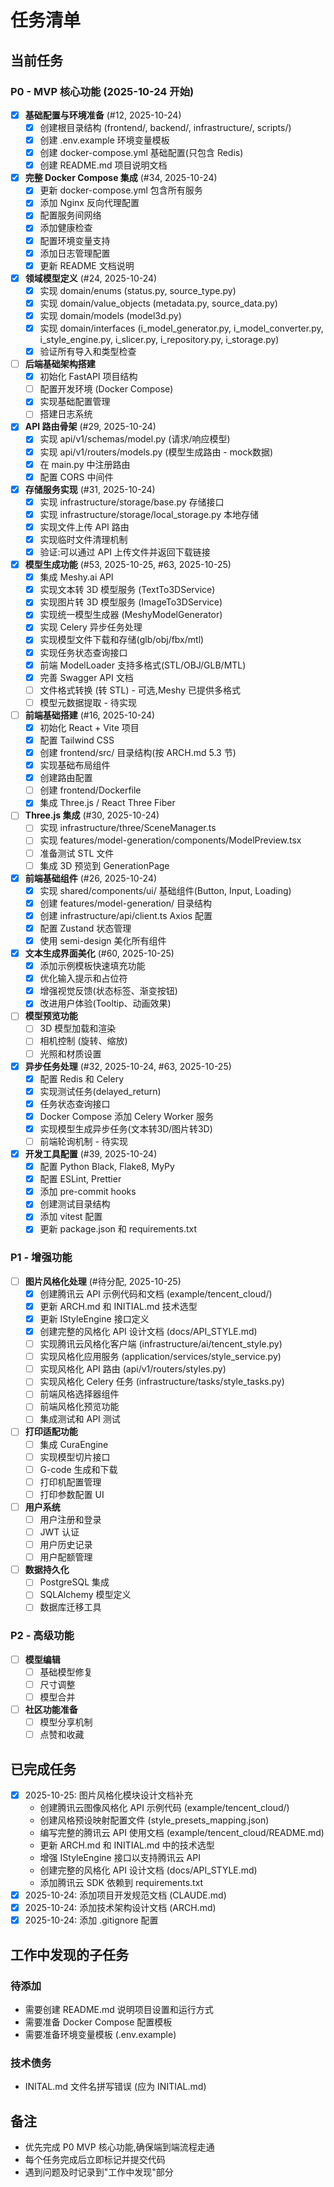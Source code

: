 # 任务清单

## 当前任务

### P0 - MVP 核心功能 (2025-10-24 开始)

- [x] **基础配置与环境准备** (#12, 2025-10-24)
  - [x] 创建根目录结构 (frontend/, backend/, infrastructure/, scripts/)
  - [x] 创建 .env.example 环境变量模板
  - [x] 创建 docker-compose.yml 基础配置(只包含 Redis)
  - [x] 创建 README.md 项目说明文档

- [x] **完整 Docker Compose 集成** (#34, 2025-10-24)
  - [x] 更新 docker-compose.yml 包含所有服务
  - [x] 添加 Nginx 反向代理配置
  - [x] 配置服务间网络
  - [x] 添加健康检查
  - [x] 配置环境变量支持
  - [x] 添加日志管理配置
  - [x] 更新 README 文档说明

- [x] **领域模型定义** (#24, 2025-10-24)
  - [x] 实现 domain/enums (status.py, source_type.py)
  - [x] 实现 domain/value_objects (metadata.py, source_data.py)
  - [x] 实现 domain/models (model3d.py)
  - [x] 实现 domain/interfaces (i_model_generator.py, i_model_converter.py, i_style_engine.py, i_slicer.py, i_repository.py, i_storage.py)
  - [x] 验证所有导入和类型检查

- [ ] **后端基础架构搭建**
  - [x] 初始化 FastAPI 项目结构
  - [ ] 配置开发环境 (Docker Compose)
  - [x] 实现基础配置管理
  - [ ] 搭建日志系统

- [x] **API 路由骨架** (#29, 2025-10-24)
  - [x] 实现 api/v1/schemas/model.py (请求/响应模型)
  - [x] 实现 api/v1/routers/models.py (模型生成路由 - mock数据)
  - [x] 在 main.py 中注册路由
  - [x] 配置 CORS 中间件

- [x] **存储服务实现** (#31, 2025-10-24)
  - [x] 实现 infrastructure/storage/base.py 存储接口
  - [x] 实现 infrastructure/storage/local_storage.py 本地存储
  - [x] 实现文件上传 API 路由
  - [x] 实现临时文件清理机制
  - [x] 验证:可以通过 API 上传文件并返回下载链接

- [x] **模型生成功能** (#53, 2025-10-25, #63, 2025-10-25)
  - [x] 集成 Meshy.ai API
  - [x] 实现文本转 3D 模型服务 (TextTo3DService)
  - [x] 实现图片转 3D 模型服务 (ImageTo3DService)
  - [x] 实现统一模型生成器 (MeshyModelGenerator)
  - [x] 实现 Celery 异步任务处理
  - [x] 实现模型文件下载和存储(glb/obj/fbx/mtl)
  - [x] 实现任务状态查询接口
  - [x] 前端 ModelLoader 支持多格式(STL/OBJ/GLB/MTL)
  - [x] 完善 Swagger API 文档
  - [ ] 文件格式转换 (转 STL) - 可选,Meshy 已提供多格式
  - [ ] 模型元数据提取 - 待实现

- [ ] **前端基础搭建** (#16, 2025-10-24)
  - [x] 初始化 React + Vite 项目
  - [x] 配置 Tailwind CSS
  - [x] 创建 frontend/src/ 目录结构(按 ARCH.md 5.3 节)
  - [x] 实现基础布局组件
  - [x] 创建路由配置
  - [ ] 创建 frontend/Dockerfile
  - [x] 集成 Three.js / React Three Fiber

- [ ] **Three.js 集成** (#30, 2025-10-24)
  - [ ] 实现 infrastructure/three/SceneManager.ts
  - [ ] 实现 features/model-generation/components/ModelPreview.tsx
  - [ ] 准备测试 STL 文件
  - [ ] 集成 3D 预览到 GenerationPage

- [x] **前端基础组件** (#26, 2025-10-24)
  - [x] 实现 shared/components/ui/ 基础组件(Button, Input, Loading)
  - [x] 创建 features/model-generation/ 目录结构
  - [x] 创建 infrastructure/api/client.ts Axios 配置
  - [x] 配置 Zustand 状态管理
  - [x] 使用 semi-design 美化所有组件

- [x] **文本生成界面美化** (#60, 2025-10-25)
  - [x] 添加示例模板快速填充功能
  - [x] 优化输入提示和占位符
  - [x] 增强视觉反馈(状态标签、渐变按钮)
  - [x] 改进用户体验(Tooltip、动画效果)

- [ ] **模型预览功能**
  - [ ] 3D 模型加载和渲染
  - [ ] 相机控制 (旋转、缩放)
  - [ ] 光照和材质设置

- [x] **异步任务处理** (#32, 2025-10-24, #63, 2025-10-25)
  - [x] 配置 Redis 和 Celery
  - [x] 实现测试任务(delayed_return)
  - [x] 任务状态查询接口
  - [x] Docker Compose 添加 Celery Worker 服务
  - [x] 实现模型生成异步任务(文本转3D/图片转3D)
  - [ ] 前端轮询机制 - 待实现

- [x] **开发工具配置** (#39, 2025-10-24)
  - [x] 配置 Python Black, Flake8, MyPy
  - [x] 配置 ESLint, Prettier
  - [x] 添加 pre-commit hooks
  - [x] 创建测试目录结构
  - [x] 添加 vitest 配置
  - [x] 更新 package.json 和 requirements.txt

### P1 - 增强功能

- [ ] **图片风格化处理** (#待分配, 2025-10-25)
  - [x] 创建腾讯云 API 示例代码和文档 (example/tencent_cloud/)
  - [x] 更新 ARCH.md 和 INITIAL.md 技术选型
  - [x] 更新 IStyleEngine 接口定义
  - [x] 创建完整的风格化 API 设计文档 (docs/API_STYLE.md)
  - [ ] 实现腾讯云风格化客户端 (infrastructure/ai/tencent_style.py)
  - [ ] 实现风格化应用服务 (application/services/style_service.py)
  - [ ] 实现风格化 API 路由 (api/v1/routers/styles.py)
  - [ ] 实现风格化 Celery 任务 (infrastructure/tasks/style_tasks.py)
  - [ ] 前端风格选择器组件
  - [ ] 前端风格化预览功能
  - [ ] 集成测试和 API 测试

- [ ] **打印适配功能**
  - [ ] 集成 CuraEngine
  - [ ] 实现模型切片接口
  - [ ] G-code 生成和下载
  - [ ] 打印机配置管理
  - [ ] 打印参数配置 UI

- [ ] **用户系统**
  - [ ] 用户注册和登录
  - [ ] JWT 认证
  - [ ] 用户历史记录
  - [ ] 用户配额管理

- [ ] **数据持久化**
  - [ ] PostgreSQL 集成
  - [ ] SQLAlchemy 模型定义
  - [ ] 数据库迁移工具

### P2 - 高级功能

- [ ] **模型编辑**
  - [ ] 基础模型修复
  - [ ] 尺寸调整
  - [ ] 模型合并

- [ ] **社区功能准备**
  - [ ] 模型分享机制
  - [ ] 点赞和收藏

## 已完成任务

- [x] 2025-10-25: 图片风格化模块设计文档补充
  - 创建腾讯云图像风格化 API 示例代码 (example/tencent_cloud/)
  - 创建风格预设映射配置文件 (style_presets_mapping.json)
  - 编写完整的腾讯云 API 使用文档 (example/tencent_cloud/README.md)
  - 更新 ARCH.md 和 INITIAL.md 中的技术选型
  - 增强 IStyleEngine 接口以支持腾讯云 API
  - 创建完整的风格化 API 设计文档 (docs/API_STYLE.md)
  - 添加腾讯云 SDK 依赖到 requirements.txt
- [x] 2025-10-24: 添加项目开发规范文档 (CLAUDE.md)
- [x] 2025-10-24: 添加技术架构设计文档 (ARCH.md)
- [x] 2025-10-24: 添加 .gitignore 配置

## 工作中发现的子任务

### 待添加
- 需要创建 README.md 说明项目设置和运行方式
- 需要准备 Docker Compose 配置模板
- 需要准备环境变量模板 (.env.example)

### 技术债务
- INITAL.md 文件名拼写错误 (应为 INITIAL.md)

## 备注

- 优先完成 P0 MVP 核心功能,确保端到端流程走通
- 每个任务完成后立即标记并提交代码
- 遇到问题及时记录到"工作中发现"部分
